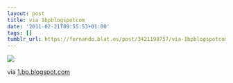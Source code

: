 ```yaml
---
layout: post
title: via 1bpblogspotcom
date: '2011-02-21T09:55:53+01:00'
tags: []
tumblr_url: https://fernando.blat.es/post/3421198757/via-1bpblogspotcom
---
```

 ![](/tumblr_files/tumblr_lgym56Fdk11qz4y16o1_1280.jpg)  

via [1.bp.blogspot.com](http://1.bp.blogspot.com/-OdVcyOb3AO4/TWH0zMGRwPI/AAAAAAAABWY/j4QtOmoTqS8/s1600/Copia%2Bde%2BCopia%2Bde%2Bimg332.jpg)
